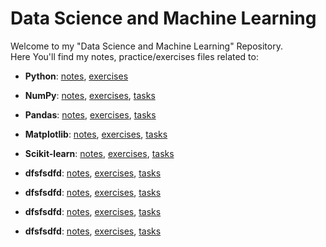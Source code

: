 ﻿# Data Science and Machine Learning
Welcome to my "Data Science and Machine Learning" Repository.  
Here You'll find my notes, practice/exercises files related to:
- **Python**: [notes](1-python-notes/README.md), [exercises](1-python-exercises/README.md)
- **NumPy**: [notes](#), [exercises](#), [tasks](#)
- **Pandas**: [notes](#), [exercises](#), [tasks](#)
- **Matplotlib**: [notes](#), [exercises](#), [tasks](#)
- **Scikit-learn**: [notes](#), [exercises](#), [tasks](#)
- **dfsfsdfd**: [notes](#), [exercises](#), [tasks](#)
- **dfsfsdfd**: [notes](#), [exercises](#), [tasks](#)
- **dfsfsdfd**: [notes](#), [exercises](#), [tasks](#)

- **dfsfsdfd**: [notes](#), [exercises](#), [tasks](#)

